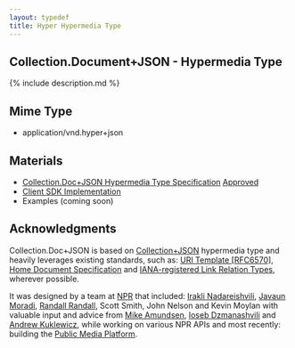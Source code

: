 ```yaml
---
layout: typedef
title: Hyper Hypermedia Type
---
```


## Collection.Document+JSON - Hypermedia Type

{% include description.md %}

## Mime Type

- application/vnd.hyper+json

## Materials

- [Collection.Doc+JSON Hypermedia Type Specification](/spec.html) <span class="reg-approved"><a href="http://www.iana.org/assignments/media-types/application/vnd.collection.doc+json">Approved</a></span>
- [Client SDK Implementation](/client.html)
- Examples (coming soon)

## Acknowledgments

Collection.Doc+JSON is based on [Collection+JSON](http://amundsen.com/media-types/collection/format/) hypermedia type and heavily leverages existing standards, such as: [URI Template [RFC6570]](http://tools.ietf.org/html/rfc6570), [Home Document Specification](http://tools.ietf.org/html/draft-nottingham-json-home-03) and [IANA-registered Link Relation Types](http://www.iana.org/assignments/link-relations/link-relations.xhtml), wherever possible.

It was designed by a team at [NPR](https://www.npr.org) that included: [Irakli Nadareishvili](https://twitter.com/inadarei/), [Javaun Moradi](https://twitter.com/javaun), [Randall Randall](https://github.com/randallsquared), Scott Smith, John Nelson and Kevin Moylan with valuable input and advice from [Mike Amundsen](https://github.com/mamund), [Ioseb Dzmanashvili](https://github.com/ioseb) and [Andrew Kuklewicz](https://github.com/kookster), while working on various NPR APIs and most recently: building the [Public Media Platform](http://docs.pmp.io).

